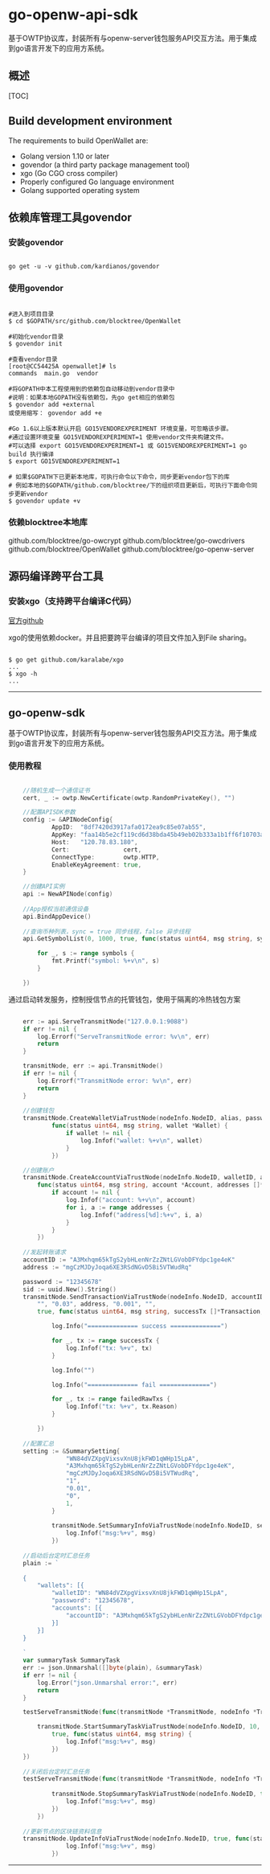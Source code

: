 # go-openw-api-sdk

基于OWTP协议库，封装所有与openw-server钱包服务API交互方法。用于集成到go语言开发下的应用方系统。

## 概述

[TOC]

## Build development environment

The requirements to build OpenWallet are:

- Golang version 1.10 or later
- govendor (a third party package management tool)
- xgo (Go CGO cross compiler)
- Properly configured Go language environment
- Golang supported operating system

## 依赖库管理工具govendor

### 安装govendor

```shell

go get -u -v github.com/kardianos/govendor

```

### 使用govendor

```shell

#进入到项目目录
$ cd $GOPATH/src/github.com/blocktree/OpenWallet

#初始化vendor目录
$ govendor init

#查看vendor目录
[root@CC54425A openwallet]# ls
commands  main.go  vendor

#将GOPATH中本工程使用到的依赖包自动移动到vendor目录中
#说明：如果本地GOPATH没有依赖包，先go get相应的依赖包
$ govendor add +external
或使用缩写： govendor add +e

#Go 1.6以上版本默认开启 GO15VENDOREXPERIMENT 环境变量，可忽略该步骤。
#通过设置环境变量 GO15VENDOREXPERIMENT=1 使用vendor文件夹构建文件。
#可以选择 export GO15VENDOREXPERIMENT=1 或 GO15VENDOREXPERIMENT=1 go build 执行编译
$ export GO15VENDOREXPERIMENT=1

# 如果$GOPATH下已更新本地库，可执行命令以下命令，同步更新vendor包下的库
# 例如本地的$GOPATH/github.com/blocktree/下的组织项目更新后，可执行下面命令同步更新vendor
$ govendor update +v

```

### 依赖blocktree本地库

github.com/blocktree/go-owcrypt
github.com/blocktree/go-owcdrivers
github.com/blocktree/OpenWallet
github.com/blocktree/go-openw-server

## 源码编译跨平台工具

### 安装xgo（支持跨平台编译C代码）

[官方github](https://github.com/karalabe/xgo)

xgo的使用依赖docker。并且把要跨平台编译的项目文件加入到File sharing。

```shell

$ go get github.com/karalabe/xgo
...
$ xgo -h
...

```

---

## go-openw-sdk
   
基于OWTP协议库，封装所有与openw-server钱包服务API交互方法。用于集成到go语言开发下的应用方系统。

### 使用教程

```go

    //随机生成一个通信证书
    cert, _ := owtp.NewCertificate(owtp.RandomPrivateKey(), "")

    //配置APISDK参数
	config := &APINodeConfig{
    		AppID:  "8df7420d3917afa0172ea9c85e07ab55",
    		AppKey: "faa14b5e2cf119cd6d38bda45b49eb02b333a1b1ff6f10703acb554011ebfb1e",
    		Host:   "120.78.83.180",
    		Cert:               cert,
    		ConnectType:        owtp.HTTP,
    		EnableKeyAgreement: true,
	}

    //创建API实例
	api := NewAPINode(config)
	
	//App授权当前通信设备
	api.BindAppDevice()
	
	//查询币种列表，sync = true 同步线程，false 异步线程
	api.GetSymbolList(0, 1000, true, func(status uint64, msg string, symbols []*Symbol) {

		for _, s := range symbols {
			fmt.Printf("symbol: %+v\n", s)
		}

	})

```

通过启动转发服务，控制授信节点的托管钱包，使用于隔离的冷热钱包方案

```go

    err := api.ServeTransmitNode("127.0.0.1:9088")
	if err != nil {
		log.Errorf("ServeTransmitNode error: %v\n", err)
		return
	}

	transmitNode, err := api.TransmitNode()
	if err != nil {
		log.Errorf("TransmitNode error: %v\n", err)
		return
	}
	
	//创建钱包
	transmitNode.CreateWalletViaTrustNode(nodeInfo.NodeID, alias, password, true,
            func(status uint64, msg string, wallet *Wallet) {
                if wallet != nil {
                    log.Infof("wallet: %+v\n", wallet)
                }
            })

    //创建账户
    transmitNode.CreateAccountViaTrustNode(nodeInfo.NodeID, walletID, alias, password, symbol, true,
        func(status uint64, msg string, account *Account, addresses []*Address) {
            if account != nil {
                log.Infof("account: %+v\n", account)
                for i, a := range addresses {
                    log.Infof("address[%d]:%+v", i, a)
                }
            }
        })
	
	//发起转账请求
    accountID := "A3Mxhqm65kTgS2ybHLenNrZzZNtLGVobDFYdpc1ge4eK"
    address := "mgCzMJDyJoqa6XE3RSdNGvD5Bi5VTWudRq"

    password := "12345678"
    sid := uuid.New().String()
    transmitNode.SendTransactionViaTrustNode(nodeInfo.NodeID, accountID, password, sid,
        "", "0.03", address, "0.001", "",
        true, func(status uint64, msg string, successTx []*Transaction, failedRawTxs []*FailedRawTransaction) {

            log.Info("============== success ==============")

            for _, tx := range successTx {
                log.Infof("tx: %+v", tx)
            }

            log.Info("")

            log.Info("============== fail ==============")

            for _, tx := range failedRawTxs {
                log.Infof("tx: %+v", tx.Reason)
            }

        })
		
    //配置汇总
    setting := &SummarySetting{
                "WN84dVZXpgVixsvXnU8jkFWD1qWHp15LpA",
                "A3Mxhqm65kTgS2ybHLenNrZzZNtLGVobDFYdpc1ge4eK",
                "mgCzMJDyJoqa6XE3RSdNGvD5Bi5VTWudRq",
                "1",
                "0.01",
                "0",
                1,
            }
    
            transmitNode.SetSummaryInfoViaTrustNode(nodeInfo.NodeID, setting, true, func(status uint64, msg string) {
                log.Infof("msg:%+v", msg)
            })
    
    //启动后台定时汇总任务
    plain := `
    
    {
        "wallets": [{
            "walletID": "WN84dVZXpgVixsvXnU8jkFWD1qWHp15LpA",
            "password": "12345678",
            "accounts": [{
                "accountID": "A3Mxhqm65kTgS2ybHLenNrZzZNtLGVobDFYdpc1ge4eK"
            }]
        }]
    }
    
    `
    var summaryTask SummaryTask
    err := json.Unmarshal([]byte(plain), &summaryTask)
    if err != nil {
        log.Error("json.Unmarshal error:", err)
        return
    }

    testServeTransmitNode(func(transmitNode *TransmitNode, nodeInfo *TrustNodeInfo) {

        transmitNode.StartSummaryTaskViaTrustNode(nodeInfo.NodeID, 10, &summaryTask,
            true, func(status uint64, msg string) {
                log.Infof("msg:%+v", msg)
            })
    })
        
    //关闭后台定时汇总任务
    testServeTransmitNode(func(transmitNode *TransmitNode, nodeInfo *TrustNodeInfo) {
    
            transmitNode.StopSummaryTaskViaTrustNode(nodeInfo.NodeID, true, func(status uint64, msg string) {
                log.Infof("msg:%+v", msg)
            })
        })
    
    //更新节点的区块链资料信息
    transmitNode.UpdateInfoViaTrustNode(nodeInfo.NodeID, true, func(status uint64, msg string) {
                log.Infof("msg:%+v", msg)
            })
```
---